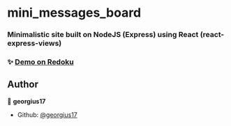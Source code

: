 # mini_messages_board

### Minimalistic site built on NodeJS (Express) using React (react-express-views)

### ✨ [Demo on Redoku](https://mini-messages-board.herokuapp.com/)

 

## Author

👤 **georgius17**


* Github: [@georgius17](https://github.com/georgius17)
